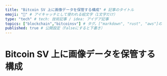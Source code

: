 ```yaml
---
title: "Bitcoin SV 上に画像データを保管する構成" # 記事のタイトル
emoji: "🧱" # アイキャッチとして使われる絵文字（1文字だけ）
type: "tech" # tech: 技術記事 / idea: アイデア記事
topics: ["blockchain","bitcoinsv"] # タグ。["markdown", "rust", "aws"]のように指定する
published: true # 公開設定（falseにすると下書き）
---
```


# Bitcoin SV 上に画像データを保管する構成



